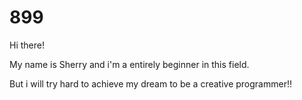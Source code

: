 # 899

Hi there!

My name is Sherry and i'm a entirely beginner in this field.

But i will try hard to achieve my dream to be a creative programmer!!
